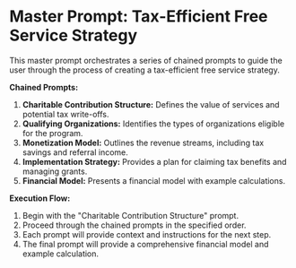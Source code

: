 
# Master Prompt: Tax-Efficient Free Service Strategy

This master prompt orchestrates a series of chained prompts to guide the user through the process of creating a tax-efficient free service strategy.

**Chained Prompts:**

1.  **Charitable Contribution Structure:** Defines the value of services and potential tax write-offs.
2.  **Qualifying Organizations:** Identifies the types of organizations eligible for the program.
3.  **Monetization Model:** Outlines the revenue streams, including tax savings and referral income.
4.  **Implementation Strategy:** Provides a plan for claiming tax benefits and managing grants.
5.  **Financial Model:** Presents a financial model with example calculations.

**Execution Flow:**

1.  Begin with the "Charitable Contribution Structure" prompt.
2.  Proceed through the chained prompts in the specified order.
3.  Each prompt will provide context and instructions for the next step.
4.  The final prompt will provide a comprehensive financial model and example calculation.
